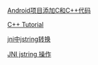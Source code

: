 [Android项目添加C和C++代码](https://developer.android.com/studio/projects/add-native-code?hl=zh-cn)

[C++ Tutorial](https://cplusplus.com/doc/tutorial/)

[jni中jstring转换](https://blog.csdn.net/zhangpengzp/article/details/87640809)

[JNI jstring 操作](https://juejin.cn/post/6844903895433478151)